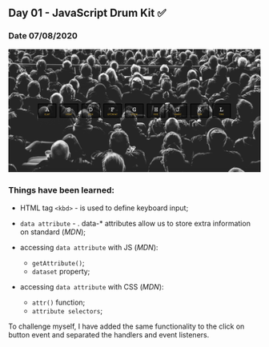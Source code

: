 ## Day 01 - JavaScript Drum Kit  ✅

### Date 07/08/2020

![JavaScript Drum Kit](./img/Screenshot.png)

### Things have been learned:
- HTML tag `<kbd>` - is used to define keyboard input;
-  `data attribute` - . data-* attributes allow us to store extra information on standard (_MDN_);
- accessing `data attribute` with JS (_MDN_):
    - `getAttribute()`;
    - `dataset` property;

- accessing `data attribute` with CSS (_MDN_):
    - `attr()` function;
    - `attribute selectors`;


To challenge myself, I have added the same functionality to the click on button event and separated the handlers and event listeners.
